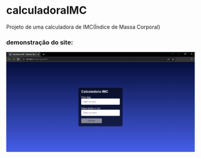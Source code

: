 # calculadoraIMC
Projeto de uma calculadora de IMC(Índice de Massa Corporal)

### demonstração do site:

![](demonstration.png)
